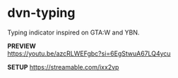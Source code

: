 # dvn-typing

Typing indicator inspired on GTA:W and YBN.

**PREVIEW**  
https://youtu.be/azcRLWEFgbc?si=6EgStwuA67LQ4ycu

**SETUP** 
https://streamable.com/ixx2vp
